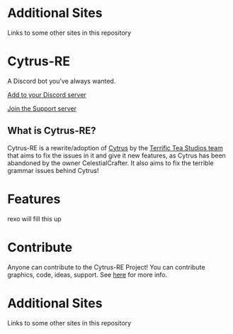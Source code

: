 <!-- Rewrite done by Odyssey346 -->
# Additional Sites
Links to some other sites in this repository

# Cytrus-RE
A Discord bot you've always wanted. 

[Add to your Discord server](https://discord.com/oauth2/authorize?client_id=596304769333592078&permissions=2113404023&scope=bot)

[Join the Support server](https://discord.gg/ymZmdaA)
## What is Cytrus-RE? 
Cytrus-RE is a rewrite/adoption of [Cytrus](https://github.com/CelestialCrafter/Cytrus) by the [Terrific Tea Studios team](https://github.com/terrific-tea) that aims to fix the issues in it and give it new features, as Cytrus has been abandoned by the owner CelestialCrafter. It also aims to fix the terrible grammar issues behind Cytrus!

# Features
rexo will fill this up
# Contribute
Anyone can contribute to the Cytrus-RE Project! You can contribute graphics, code, ideas, support. See  [here](coresites/contributing.md) for more info.
# Additional Sites
Links to some other sites in this repository

